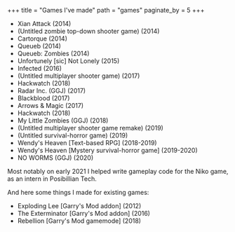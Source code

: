 +++
title = "Games I've made"
path = "games"
paginate_by = 5
+++

- Xian Attack (2014)
- (Untitled zombie top-down shooter game) (2014)
- Cartorque (2014)
- Queueb (2014)
- Queueb: Zombies (2014)
- Unfortunely [sic] Not Lonely (2015)
- Infected (2016)
- (Untitled multiplayer shooter game) (2017)
- Hackwatch (2018)
- Radar Inc. (GGJ) (2017)
- Blackblood (2017)
- Arrows & Magic (2017)
- Hackwatch (2018)
- My Little Zombies (GGJ) (2018)
- (Untitled multiplayer shooter game remake) (2019)
- (Untitled survival-horror game) (2019)
- Wendy's Heaven [Text-based RPG] (2018-2019)
- Wendy's Heaven [Mystery survival-horror game] (2019-2020)
- NO WORMS (GGJ) (2020)

Most notably on early 2021 I helped write gameplay code for the Niko game, as an intern in Posibillian Tech.

And here some things I made for existing games:

- Exploding Lee [Garry's Mod addon] (2012)
- The Exterminator [Garry's Mod addon] (2016)
- Rebellion [Garry's Mod gamemode] (2018)
